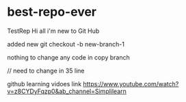 
# best-repo-ever
TestRep
Hi all i'm new to Git Hub 

added new
git checkout -b new-branch-1


nothing to change any code in copy branch 
<!-- new edit from main branch  -->

// need to change in 35 line   

github learning vidoes link 
https://www.youtube.com/watch?v=z8CYDyFqzp0&ab_channel=Simplilearn 